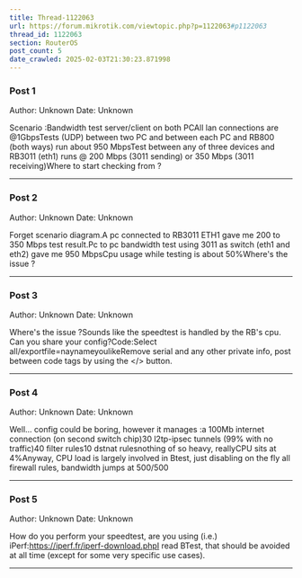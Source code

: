 ```yaml
---
title: Thread-1122063
url: https://forum.mikrotik.com/viewtopic.php?p=1122063#p1122063
thread_id: 1122063
section: RouterOS
post_count: 5
date_crawled: 2025-02-03T21:30:23.871998
---
```


### Post 1
Author: Unknown
Date: Unknown

Scenario :Bandwidth test server/client on both PCAll lan connections are @1GbpsTests (UDP) between two PC and between each PC and RB800 (both ways) run about 950 MbpsTest between any of three devices and RB3011 (eth1) runs @ 200 Mbps (3011 sending) or 350 Mbps (3011 receiving)Where to start checking from ?

---
### Post 2
Author: Unknown
Date: Unknown

Forget scenario diagram.A pc connected to RB3011 ETH1 gave me 200 to 350 Mbps test result.Pc to pc bandwidth test using 3011 as switch (eth1 and eth2) gave me 950 MbpsCpu usage while testing is about 50%Where's the issue ?

---
### Post 3
Author: Unknown
Date: Unknown

Where's the issue ?Sounds like the speedtest is handled by the RB's cpu. Can you share your config?Code:Select all/exportfile=naynameyoulikeRemove serial and any other private info, post between code tags by using the </> button.

---
### Post 4
Author: Unknown
Date: Unknown

Well... config could be boring, however it manages :a 100Mb internet connection (on second switch chip)30 l2tp-ipsec tunnels (99% with no traffic)40 filter rules10 dstnat rulesnothing of so heavy, reallyCPU sits at 4%Anyway, CPU load is largely involved in Btest, just disabling on the fly all firewall rules, bandwidth jumps at 500/500

---
### Post 5
Author: Unknown
Date: Unknown

How do you perform your speedtest, are you using (i.e.) iPerf:https://iperf.fr/iperf-download.phpI read BTest, that should be avoided at all time (except for some very specific use cases).

---
